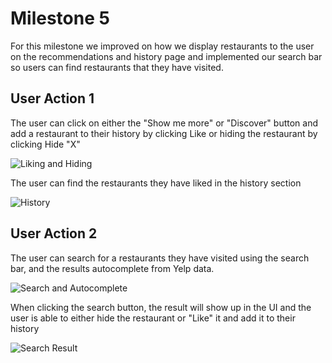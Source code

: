 # Milestone 5

For this milestone we improved on how we display restaurants to the user on the recommendations and history page and implemented our search bar so users can find restaurants that they have visited.

## User Action 1
The user can click on either the "Show me more" or "Discover" button and add a restaurant to their history by clicking Like or hiding the restaurant by clicking Hide "X"

![Liking and Hiding](https://github.com/ruan-andy/COGS121/blob/master/milestone5/uiaction1.png)

The user can find the restaurants they have liked in the history section 

![History](https://github.com/ruan-andy/COGS121/blob/master/milestone5/history_page.png)


## User Action 2
The user can search for a restaurants they have visited using the search bar, and the results autocomplete from Yelp data.

![Search and Autocomplete](https://github.com/ruan-andy/COGS121/blob/master/milestone5/uiaction2.png)

When clicking the search button, the result will show up in the UI and the user is able to either hide the restaurant or "Like" it and add it to their history

![Search Result](https://github.com/ruan-andy/COGS121/blob/master/milestone5/search_result.png)
